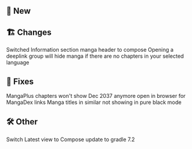## 🥳 New
## 🏗️ Changes
Switched Information section manga header to compose
Opening a deeplink group will hide manga if there are no chapters in your selected language
## 🐜 Fixes
MangaPlus chapters won't show Dec 2037 anymore
open in browser for MangaDex links
Manga titles in similar not showing in pure black mode
## 🛠️ Other
Switch Latest view to Compose
update to gradle 7.2

